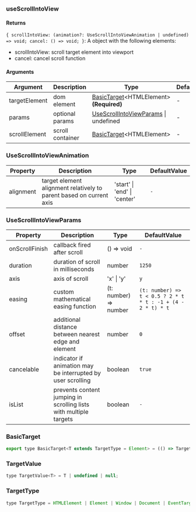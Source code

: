 ### useScrollIntoView

#### Returns
`{ scrollIntoView: (animation?: UseScrollIntoViewAnimation | undefined) => void; cancel: () => void; }`: A object with the following elements:
- scrollIntoView: scroll target element into viewport
- cancel: cancel scroll function

#### Arguments
|Argument|Description|Type|DefaultValue|
|---|---|---|---|
|targetElement|dom element|[BasicTarget](#BasicTarget)&lt;HTMLElement&gt;  **(Required)**|-|
|params|optional params|[UseScrollIntoViewParams](#UseScrollIntoViewParams) \| undefined |-|
|scrollElement|scroll container|[BasicTarget](#BasicTarget)&lt;HTMLElement&gt; |-|

### UseScrollIntoViewAnimation

|Property|Description|Type|DefaultValue|
|---|---|---|---|
|alignment|target element alignment relatively to parent based on current axis|'start' \| 'end' \| 'center' |`-`|

### UseScrollIntoViewParams

|Property|Description|Type|DefaultValue|
|---|---|---|---|
|onScrollFinish|callback fired after scroll|() => void |`-`|
|duration|duration of scroll in milliseconds|number |`1250`|
|axis|axis of scroll|'x' \| 'y' |`y`|
|easing|custom mathematical easing function|(t: number) => number |`(t: number) => t < 0.5 ? 2 * t * t : -1 + (4 - 2 * t) * t`|
|offset|additional distance between nearest edge and element|number |`0`|
|cancelable|indicator if animation may be interrupted by user scrolling|boolean |`true`|
|isList|prevents content jumping in scrolling lists with multiple targets|boolean |`-`|

### BasicTarget

```js
export type BasicTarget<T extends TargetType = Element> = (() => TargetValue<T>) | TargetValue<T> | MutableRefObject<TargetValue<T>>;
```

### TargetValue

```js
type TargetValue<T> = T | undefined | null;
```

### TargetType

```js
type TargetType = HTMLElement | Element | Window | Document | EventTarget;
```